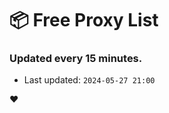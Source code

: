 # :package: Free Proxy List
### Updated every 15 minutes.

- Last updated: `2024-05-27 21:00`

:heart:
